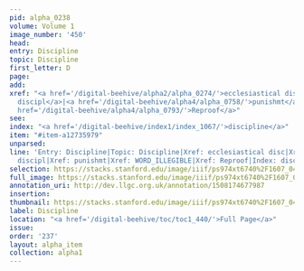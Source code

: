 ```yaml
---
pid: alpha_0238
volume: Volume 1
image_number: '450'
head: 
entry: Discipline
topic: Discipline
first_letter: D
page: 
add: 
xref: "<a href='/digital-beehive/alpha2/alpha_0274/'>ecclesiastical disc</a>|<a href='/digital-beehive/alpha5/alpha_1021/'>martial
  discipl</a>|<a href='/digital-beehive/alpha4/alpha_0758/'>punishmt</a>|WORD_ILLEGIBLE|<a
  href='/digital-beehive/alpha4/alpha_0793/'>Reproof</a>"
see: 
index: "<a href='/digital-beehive/index1/index_1067/'>discipline</a>"
item: "#item-a12735979"
unparsed: 
line: 'Entry: Discipline|Topic: Discipline|Xref: ecclesiastical disc|Xref: martial
  discipl|Xref: punishmt|Xref: WORD_ILLEGIBLE|Xref: Reproof|Index: discipline|#item-a12735979'
selection: https://stacks.stanford.edu/image/iiif/ps974xt6740%2F1607_0449/807,985,2972,520/full/0/default.jpg
full_image: https://stacks.stanford.edu/image/iiif/ps974xt6740%2F1607_0449/full/full/0/default.jpg
annotation_uri: http://dev.llgc.org.uk/annotation/1508174677987
insertion: 
thumbnail: https://stacks.stanford.edu/image/iiif/ps974xt6740%2F1607_0449/807,985,600,180/250,/0/default.jpg
label: Discipline
location: "<a href='/digital-beehive/toc/toc1_440/'>Full Page</a>"
issue: 
order: '237'
layout: alpha_item
collection: alpha1
---
```

